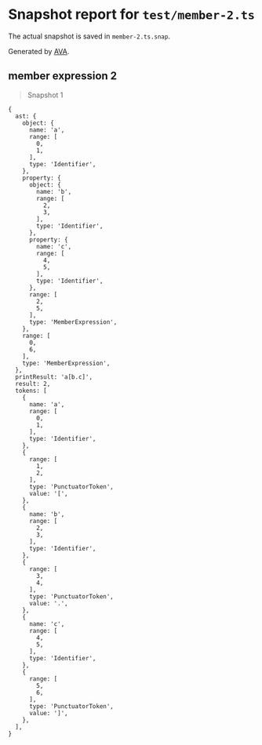 # Snapshot report for `test/member-2.ts`

The actual snapshot is saved in `member-2.ts.snap`.

Generated by [AVA](https://avajs.dev).

## member expression 2

> Snapshot 1

    {
      ast: {
        object: {
          name: 'a',
          range: [
            0,
            1,
          ],
          type: 'Identifier',
        },
        property: {
          object: {
            name: 'b',
            range: [
              2,
              3,
            ],
            type: 'Identifier',
          },
          property: {
            name: 'c',
            range: [
              4,
              5,
            ],
            type: 'Identifier',
          },
          range: [
            2,
            5,
          ],
          type: 'MemberExpression',
        },
        range: [
          0,
          6,
        ],
        type: 'MemberExpression',
      },
      printResult: 'a[b.c]',
      result: 2,
      tokens: [
        {
          name: 'a',
          range: [
            0,
            1,
          ],
          type: 'Identifier',
        },
        {
          range: [
            1,
            2,
          ],
          type: 'PunctuatorToken',
          value: '[',
        },
        {
          name: 'b',
          range: [
            2,
            3,
          ],
          type: 'Identifier',
        },
        {
          range: [
            3,
            4,
          ],
          type: 'PunctuatorToken',
          value: '.',
        },
        {
          name: 'c',
          range: [
            4,
            5,
          ],
          type: 'Identifier',
        },
        {
          range: [
            5,
            6,
          ],
          type: 'PunctuatorToken',
          value: ']',
        },
      ],
    }
